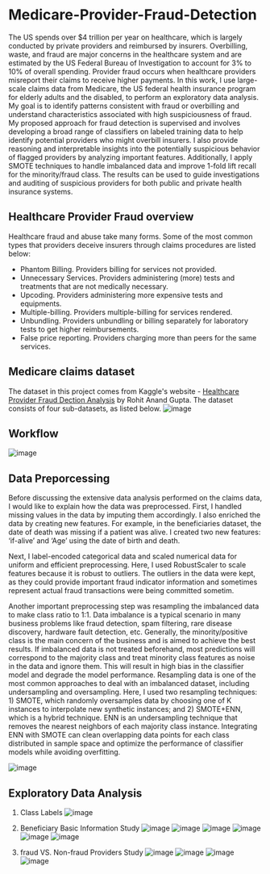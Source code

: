 # Medicare-Provider-Fraud-Detection
The US spends over $4 trillion per year on healthcare, which is largely conducted by private providers and reimbursed by insurers. Overbilling, waste, and fraud are major concerns in the healthcare system and are estimated by the US Federal Bureau of Investigation to account for 3% to 10% of overall spending. Provider fraud occurs when healthcare providers misreport their claims to receive higher payments. In this work, I use large-scale claims data from Medicare, the US federal health insurance program for elderly adults and the disabled, to perform an exploratory data analysis. My goal is to identify patterns consistent with fraud or overbilling and understand characteristics associated with high suspiciousness of fraud. My proposed approach for fraud detection is supervised and involves developing a broad range of classifiers on labeled training data to help identify potential providers who might overbill insurers. I also provide reasoning and interpretable insights into the potentially suspicious behavior of flagged providers by analyzing important features. Additionally, I apply SMOTE techniques to handle imbalanced data and improve 1-fold lift recall for the minority/fraud class. The results can be used to guide investigations and auditing of suspicious providers for both public and private health insurance systems.
## Healthcare Provider Fraud overview
Healthcare fraud and abuse take many forms. Some of the most common types that providers deceive insurers through claims procedures are listed below:
* Phantom Billing. Providers billing for services not provided.
* Unnecessary Services. Providers administering (more) tests and treatments that are not medically necessary.
* Upcoding. Providers administering more expensive tests and equipments.
* Multiple-billing. Providers multiple-billing for services rendered.
* Unbundling. Providers unbundling or billing separately for laboratory tests to get higher reimbursements.
* False price reporting. Providers charging more than peers for the same services.
## Medicare claims dataset
The dataset in this project comes from Kaggle's website - [Healthcare Provider Fraud Dection Analysis](https://www.kaggle.com/datasets/rohitrox/healthcare-provider-fraud-detection-analysis) by Rohit Anand Gupta. The dataset consists of four sub-datasets, as listed below.
![image](https://github.com/Janzhuj/Medicare-Provider-Fraud-Detection/assets/99841253/d967824e-a734-47cc-aee7-a16661925770)
## Workflow
![image](https://github.com/Janzhuj/Medicare-Provider-Fraud-Detection/assets/99841253/6b7a5707-10f0-4a5a-8682-1b3ea0d71c41)
## Data Preporcessing
Before discussing the extensive data analysis performed on the claims data, I would like to explain how the data was preprocessed. First, I handled missing values in the data by imputing them accordingly. I also enriched the data by creating new features. For example, in the beneficiaries dataset, the date of death was missing if a patient was alive. I created two new features: ‘if-alive’ and ‘Age’ using the date of birth and death.

Next, I label-encoded categorical data and scaled numerical data for uniform and efficient preprocessing. Here, I used RobustScaler to scale features because it is robust to outliers. The outliers in the data were kept, as they could provide important fraud indicator information and sometimes represent actual fraud transactions were being committed sometim.

Another important preprocessing step was resampling the imbalanced data to make class ratio to 1:1. Data imbalance is a typical scenario in many business problems like fraud detection, spam filtering, rare disease discovery, hardware fault detection, etc. Generally, the minority/positive class is the main concern of the business and is aimed to achieve the best results. If imbalanced data is not treated beforehand, most predictions will correspond to the majority class and treat minority class features as noise in the data and ignore them. This will result in high bias in the classifier model and degrade the model performance. Resampling data is one of the most common approaches to deal with an imbalanced dataset, including undersampling and oversampling. Here, I used two resampling techniques: 1) SMOTE, which randomly oversamples data by choosing one of K instances to interpolate new synthetic instances; and 2) SMOTE+ENN, which is a hybrid technique. ENN is an undersampling technique that removes the nearest neighbors of each majority class instance. Integrating ENN with SMOTE can clean overlapping data points for each class distributed in sample space and optimize the performance of classifier models while avoiding overfitting.

![image](https://github.com/Janzhuj/Medicare-Provider-Fraud-Detection/assets/99841253/c5084b59-a48f-4eda-ab5e-b6b2e53dd2ea)

## Exploratory Data Analysis
1. Class Labels
![image](https://github.com/Janzhuj/Medicare-Provider-Fraud-Detection/assets/99841253/8983b33c-d1ba-4a33-8597-26fade422881)

2. Beneficiary Basic Information Study
![image](https://github.com/Janzhuj/Medicare-Provider-Fraud-Detection/assets/99841253/bf76c4be-352d-455f-bef9-26d3a52f6fe6)
![image](https://github.com/Janzhuj/Medicare-Provider-Fraud-Detection/assets/99841253/6046aa3a-e186-4d31-af4e-3ce099989426)
![image](https://github.com/Janzhuj/Medicare-Provider-Fraud-Detection/assets/99841253/239c23cc-271f-4a15-8c9d-5f24250c085c)
![image](https://github.com/Janzhuj/Medicare-Provider-Fraud-Detection/assets/99841253/5edc2cdd-83be-4651-93fb-0322a3da170a)
![image](https://github.com/Janzhuj/Medicare-Provider-Fraud-Detection/assets/99841253/1fb613ce-a4b8-433c-83aa-fd229e5b0701)
![image](https://github.com/Janzhuj/Medicare-Provider-Fraud-Detection/assets/99841253/9c6c166c-feea-415c-8643-593f87bd09ec)

3. fraud VS. Non-fraud Providers Study
![image](https://github.com/Janzhuj/Medicare-Provider-Fraud-Detection/assets/99841253/a63335c5-ded3-4185-9f79-75dbe7087ae1)
![image](https://github.com/Janzhuj/Medicare-Provider-Fraud-Detection/assets/99841253/dd327004-7eb8-49bd-a058-afc18c4aec8e)
![image](https://github.com/Janzhuj/Medicare-Provider-Fraud-Detection/assets/99841253/c75aa2bf-0a27-481e-ac23-1232d68fe0ba)
![image](https://github.com/Janzhuj/Medicare-Provider-Fraud-Detection/assets/99841253/05c862d4-683a-4af8-b367-d79febcf4032)


